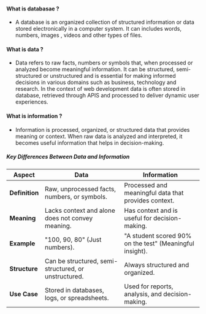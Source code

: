 #### What is databasae ?

- A database is an organized collection of structured information or data stored electronically in a computer system. It can includes words, numbers, images , videos and other types of files.

#### What is data ?

- Data refers to raw facts, numbers or symbols that, when processed or analyzed become meaningful information. It can be structured, semi-structured or unstructured and is essential for making informed decisions in various domains such as business, technology and research. In the context of web development data is often stored in database, retrieved through APIS and processed to deliver dynamic user experiences.

#### What is information ?

- Information is processed, organized, or structured data that provides meaning or context. When raw data is analyzed and interpreted, it becomes useful information that helps in decision-making.

##### Key Differences Between Data and Information

| **Aspect**     | **Data**                                             | **Information**                                          |
| -------------- | ---------------------------------------------------- | -------------------------------------------------------- |
| **Definition** | Raw, unprocessed facts, numbers, or symbols.         | Processed and meaningful data that provides context.     |
| **Meaning**    | Lacks context and alone does not convey meaning.     | Has context and is useful for decision-making.           |
| **Example**    | "100, 90, 80" (Just numbers).                        | "A student scored 90% on the test" (Meaningful insight). |
| **Structure**  | Can be structured, semi-structured, or unstructured. | Always structured and organized.                         |
| **Use Case**   | Stored in databases, logs, or spreadsheets.          | Used for reports, analysis, and decision-making.         |
